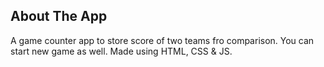 
## About The App

A game counter app to store score of two teams fro comparison. You can start new game as well. Made using HTML, CSS & JS.
